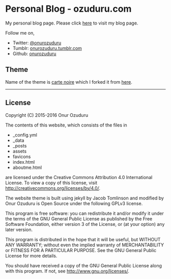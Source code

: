 # Personal Blog - ozuduru.com

My personal blog page. Please click [here](http://ozuduru.com/) to visit my blog page.

Follow me on,

* Twitter: [@onurozuduru](http://www.twitter.com/onurozuduru)
* Tumblr: [onurozuduru.tumblr.com](http://onurozuduru.tumblr.com/)
* Github: [onurozuduru](https://github.com/onurozuduru)

## Theme

Name of the theme is [carte noire](http://carte-noire.jacobtomlinson.co.uk/) which
I forked it from [here](https://github.com/jacobtomlinson/carte-noire).

--------------------------------------------------------------------------------

## License

Copyright (C) 2015-2016  Onur Ozuduru

The contents of this website, which consists of the files in
 * _config.yml
 * _data
 * _posts
 * assets
 * favicons
 * index.html
 * aboutme.html

are licensed under the Creative Commons Attribution 4.0 International License.
To view a copy of this license, visit http://creativecommons.org/licenses/by/4.0/.


The website theme is built using jekyll by Jacob Tomlinson and modified by Onur Ozuduru
is Open Source under the following GPLv3 license.


This program is free software: you can redistribute it and/or modify
it under the terms of the GNU General Public License as published by
the Free Software Foundation, either version 3 of the License, or
(at your option) any later version.

This program is distributed in the hope that it will be useful,
but WITHOUT ANY WARRANTY; without even the implied warranty of
MERCHANTABILITY or FITNESS FOR A PARTICULAR PURPOSE.  See the
GNU General Public License for more details.

You should have received a copy of the GNU General Public License
along with this program.  If not, see <http://www.gnu.org/licenses/>.
